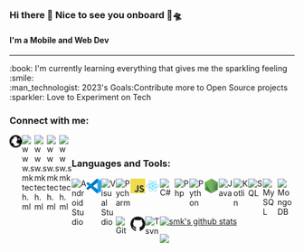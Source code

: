 ### Hi there 👋 Nice to see you onboard :rocket::flying_saucer:
#### I'm a Mobile and Web Dev
<hr>
:book: I'm currently learning everything that gives me the sparkling feeling :smile:<br>
:man_technologist: 2023's Goals:Contribute more to Open Source projects<br>
:sparkler: Love to Experiment on Tech

### Connect with me:

[<img align="left" alt="www.smktech.ml" width="22px" src="https://raw.githubusercontent.com/iconic/open-iconic/master/svg/globe.svg" />][website]
[<img align="left" alt="www.smktech.ml" width="22px" src="http://cdn.jsdelivr.net/npm/simple-icons@3/icons/instagram.svg" />][instagram]
[<img align="left" alt="www.smktech.ml" width="22px" src="http://cdn.jsdelivr.net/npm/simple-icons@3/icons/linkedin.svg" />][linkedin]
[<img align="left" alt="www.smktech.ml" width="22px" src="http://cdn.jsdelivr.net/npm/simple-icons@3/icons/twitter.svg" />][twitter]
[<img align="left" alt="www.smktech.ml" width="22px" src="http://cdn.jsdelivr.net/npm/simple-icons@3/icons/youtube.svg" />][youtube] <br />
### Languages and Tools:

[<img align="left" alt="Android Studio" width="26px" src="https://sdtimes.com/wp-content/uploads/2021/05/Untitled-10.png" />][website]
[<img align="left" alt="Visual Studio Code" width="26px" src="https://raw.githubusercontent.com/github/explore/80688e429a7d4ef2fca1e82350fe8e3517d3494d/topics/visual-studio-code/visual-studio-code.png" />][website]
[<img align="left" alt="Visual Studio" width="26px" src="https://upload.wikimedia.org/wikipedia/commons/thumb/c/cd/Visual_Studio_2017_Logo.svg/1200px-Visual_Studio_2017_Logo.svg.png" />][website]
[<img align="left" alt="Pycharm" width="26px" src="https://blog.jetbrains.com/wp-content/uploads/2015/12/pycharm-PyCharm_400x400_Twitter_logo_white.png" />][website]
[<img align="left" alt="JavaScript" width="26px" src="https://raw.githubusercontent.com/github/explore/80688e429a7d4ef2fca1e82350fe8e3517d3494d/topics/javascript/javascript.png" />][website]
[<img align="left" alt="React" width="26px" src="https://raw.githubusercontent.com/github/explore/80688e429a7d4ef2fca1e82350fe8e3517d3494d/topics/react/react.png" />][website]
[<img align="left" alt="C#" width="26px" src="https://seeklogo.com/images/C/c-sharp-c-logo-02F17714BA-seeklogo.com.png" />][website]
[<img align="left" alt="Php" width="26px" src="https://brandslogos.com/wp-content/uploads/images/large/php-logo-1.png" />][website]
[<img align="left" alt="Python" width="26px" src="https://upload.wikimedia.org/wikipedia/commons/thumb/c/c3/Python-logo-notext.svg/2048px-Python-logo-notext.svg.png" />][website]
[<img align="left" alt="Node.js" width="26px" src="https://raw.githubusercontent.com/github/explore/80688e429a7d4ef2fca1e82350fe8e3517d3494d/topics/nodejs/nodejs.png" />][website]
[<img align="left" alt="Java" width="26px" src="https://brandslogos.com/wp-content/uploads/images/large/java-logo-1.png" />][website]
[<img align="left" alt="Kotlin" width="26px" src="https://upload.wikimedia.org/wikipedia/commons/thumb/0/06/Kotlin_Icon.svg/2048px-Kotlin_Icon.svg.png" />][website]
[<img align="left" alt="SQL" width="26px" src="https://img.icons8.com/color/480/microsoft-sql-server.png" />][website]
[<img align="left" alt="MySQL" width="26px" src="https://pngimg.com/uploads/mysql/mysql_PNG23.png" />][website]
[<img align="left" alt="MongoDB" width="26px" src="https://cdn.icon-icons.com/icons2/2415/PNG/512/mongodb_original_wordmark_logo_icon_146425.png" />][website]
[<img align="left" alt="Git" width="26px" src="https://git-scm.com/images/logos/downloads/Git-Icon-1788C.png" />][website]
[<img align="left" alt="GitHub" width="26px" src="https://raw.githubusercontent.com/github/explore/78df643247d429f6cc873026c0622819ad797942/topics/github/github.png" />][website]
[<img align="left" alt="Tsvn" width="26px" src="http://tortoisesvn.net/assets/img/logo-256x256.png" />][website]

<br /><br />

[![smk's github stats](https://github-readme-stats.vercel.app/api?username=sarangsmk)](https://github.com/anuraghazra/github-readme-stats)



[website]: https://sarangmktech.blogspot.com
[instagram]: https://www.instagram.com/sarang_smk
[linkedin]: https://www.linkedin.com/in/smk-tech
[twitter]: https://twitter.com/sarangsmk
[youtube]: https://youtube.com/c/smk_tech

![](https://komarev.com/ghpvc/?username=sarangsmk&style=flat-square)
